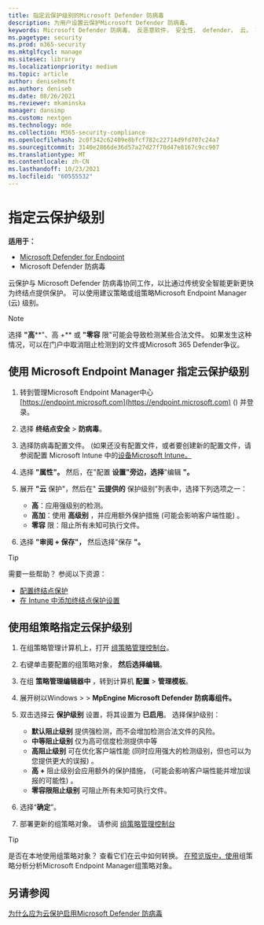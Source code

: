 ```yaml
---
title: 指定云保护级别的Microsoft Defender 防病毒
description: 为用户设置云保护Microsoft Defender 防病毒。
keywords: Microsoft Defender 防病毒， 反恶意软件， 安全性， defender， 云， 攻击性， 保护级别
ms.pagetype: security
ms.prod: m365-security
ms.mktglfcycl: manage
ms.sitesec: library
ms.localizationpriority: medium
ms.topic: article
author: denisebmsft
ms.author: deniseb
ms.date: 08/26/2021
ms.reviewer: mkaminska
manager: dansimp
ms.custom: nextgen
ms.technology: mde
ms.collection: M365-security-compliance
ms.openlocfilehash: 2c0f342c62409e8bfcf782c22714d9fd707c24a7
ms.sourcegitcommit: 3140e2866de36d57a27d27f70d47e8167c9cc907
ms.translationtype: MT
ms.contentlocale: zh-CN
ms.lasthandoff: 10/23/2021
ms.locfileid: "60555532"
---
```

# <a name="specify-the-cloud-protection-level"></a>指定云保护级别

**适用于：**

- [Microsoft Defender for Endpoint](/microsoft-365/security/defender-endpoint/)
- Microsoft Defender 防病毒

云保护与 Microsoft Defender 防病毒协同工作，以比通过传统安全智能更新更快为终结点提供保护。 可以使用建议策略或组策略Microsoft Endpoint Manager (云) 级别。

> [!NOTE]
> 选择 **"高****"、高 +** 或 **"零容** 限"可能会导致检测某些合法文件。 如果发生这种情况，可以在门户中取消阻止检测到的文件或Microsoft 365 Defender争议。

## <a name="use-microsoft-endpoint-manager-to-specify-the-level-of-cloud-protection"></a>使用 Microsoft Endpoint Manager 指定云保护级别

1. 转到管理Microsoft Endpoint Manager中心 [https://endpoint.microsoft.com](https://endpoint.microsoft.com) () 并登录。

2. 选择 **终结点安全** \> **防病毒**。

3. 选择防病毒配置文件。  (如果还没有配置文件，或者要创建新的配置文件，请参阅配置 Microsoft Intune 中的[设备Microsoft Intune。](/intune/device-restrictions-configure)

4. 选择 **"属性"。** 然后，在"配置 **设置"旁边，选择**"编辑 **"。**

5. 展开 **"云** 保护"，然后在" **云提供的** 保护级别"列表中，选择下列选项之一：

    - **高**：应用强级别的检测。
    - **高加**：使用 **高级别** ，并应用额外保护措施 (可能会影响客户端性能) 。
    - **零容** 限：阻止所有未知可执行文件。

6. 选择 **"审阅 + 保存"，** 然后选择"保存 **"。**

> [!TIP]
> 需要一些帮助？ 参阅以下资源：
>
> - [配置终结点保护](/mem/configmgr/protect/deploy-use/endpoint-protection-configure)
> - [在 Intune 中添加终结点保护设置](/mem/intune/protect/endpoint-protection-configure)

## <a name="use-group-policy-to-specify-the-level-of-cloud-protection"></a>使用组策略指定云保护级别

1. 在组策略管理计算机上，打开 [组策略管理控制台](/previous-versions/windows/it-pro/windows-server-2008-R2-and-2008/cc731212(v=ws.11))。

2. 右键单击要配置的组策略对象， **然后选择编辑**。

3. 在组 **策略管理编辑器中** ，转到计算机 **配置** \> **管理模板**。

4. 展开树以Windows  \>  \> **MpEngine Microsoft Defender 防病毒组件。**

5. 双击选择云 **保护级别** 设置，将其设置为 **已启用**。 选择保护级别：
    - **默认阻止级别** 提供强检测，而不会增加检测合法文件的风险。
    - **中等阻止级别** 仅为高可信度检测提供中等
    - **高阻止级别** 可在优化客户端性能 (同时应用强大的检测级别，但也可以为您提供更大的误报) 。
    - **高 +** 阻止级别会应用额外的保护措施， (可能会影响客户端性能并增加误报的可能性) 。
    - **零容限阻止级别** 可阻止所有未知可执行文件。

6. 选择“**确定**”。

7. 部署更新的组策略对象。 请参阅 [组策略管理控制台](/windows/win32/srvnodes/group-policy)

> [!TIP]
> 是否在本地使用组策略对象？ 查看它们在云中如何转换。 [在预览版中，使用](/mem/intune/configuration/group-policy-analytics)组策略分析分析Microsoft Endpoint Manager组策略对象。 
  
## <a name="see-also"></a>另请参阅

[为什么应为云保护启用Microsoft Defender 防病毒](why-cloud-protection-should-be-on-mdav.md)
